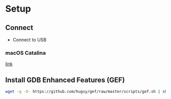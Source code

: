 # Setup

## Connect
- Connect to USB

### macOS Catalina
[link](https://pocketnc.atlassian.net/wiki/spaces/PNFUR/pages/370475132/MacOS+-+Catalina+Users)


## Install GDB Enhanced Features (GEF)

``` bash
wget -q -O- https://github.com/hugsy/gef/raw/master/scripts/gef.sh | sh
```


